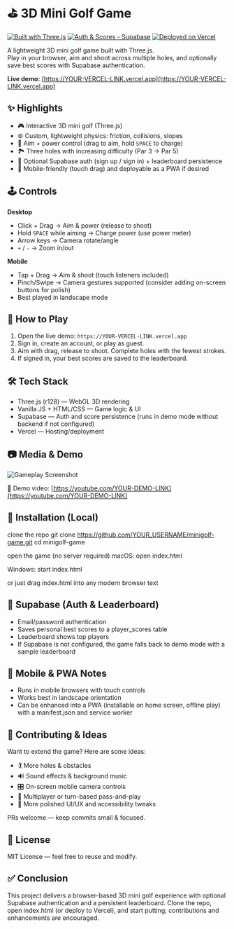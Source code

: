 # ⛳ 3D Mini Golf Game

[![Built with Three.js](https://img.shields.io/badge/Built%20with-Three.js-000000?logo=three.js&logoColor=white)](https://threejs.org/)
[![Auth & Scores - Supabase](https://img.shields.io/badge/Auth%20%26%20Scores-Supabase-3ECF8E?logo=supabase&logoColor=white)](https://supabase.com/)
[![Deployed on Vercel](https://img.shields.io/badge/Deployed%20on-Vercel-black?logo=vercel)](https://vercel.com/)

A lightweight 3D mini golf game built with Three.js.  
Play in your browser, aim and shoot across multiple holes, and optionally save best scores with Supabase authentication.

**Live demo:** [https://YOUR-VERCEL-LINK.vercel.app](https://YOUR-VERCEL-LINK.vercel.app)

## ✨ Highlights

- 🎮 Interactive 3D mini golf (Three.js)
- ⚙️ Custom, lightweight physics: friction, collisions, slopes
- 🎯 Aim + power control (drag to aim, hold `SPACE` to charge)
- 🏞️ Three holes with increasing difficulty (Par 3 → Par 5)
- 🔐 Optional Supabase auth (sign up / sign in) + leaderboard persistence
- 📱 Mobile-friendly (touch drag) and deployable as a PWA if desired

## 🕹️ Controls

**Desktop**

- Click + Drag → Aim & power (release to shoot)
- Hold `SPACE` while aiming → Charge power (use power meter)
- Arrow keys → Camera rotate/angle
- `+` / `-` → Zoom in/out

**Mobile**

- Tap + Drag → Aim & shoot (touch listeners included)
- Pinch/Swipe → Camera gestures supported (consider adding on-screen buttons for polish)
- Best played in landscape mode

## 🚀 How to Play

1. Open the live demo: `https://YOUR-VERCEL-LINK.vercel.app`
2. Sign in, create an account, or play as guest.
3. Aim with drag, release to shoot. Complete holes with the fewest strokes.
4. If signed in, your best scores are saved to the leaderboard.

## 🛠️ Tech Stack

- Three.js (r128) — WebGL 3D rendering
- Vanilla JS + HTML/CSS — Game logic & UI
- Supabase — Auth and score persistence (runs in demo mode without backend if not configured)
- Vercel — Hosting/deployment

## 📷 Media & Demo

![Gameplay Screenshot](/media/screenshot1.png)

🎥 Demo video: [https://youtube.com/YOUR-DEMO-LINK](https://youtube.com/YOUR-DEMO-LINK)

## 🧭 Installation (Local)

clone the repo
git clone https://github.com/YOUR_USERNAME/minigolf-game.git
cd minigolf-game

open the game (no server required)
macOS:
open index.html

Windows:
start index.html

or just drag index.html into any modern browser
text

## 🔐 Supabase (Auth & Leaderboard)

- Email/password authentication
- Saves personal best scores to a player_scores table
- Leaderboard shows top players
- If Supabase is not configured, the game falls back to demo mode with a sample leaderboard

## 📱 Mobile & PWA Notes

- Runs in mobile browsers with touch controls
- Works best in landscape orientation
- Can be enhanced into a PWA (installable on home screen, offline play) with a manifest.json and service worker

## 🤝 Contributing & Ideas

Want to extend the game? Here are some ideas:

- 🏌️ More holes & obstacles
- 🔊 Sound effects & background music
- 🎛️ On-screen mobile camera controls
- 👥 Multiplayer or turn-based pass-and-play
- 🎨 More polished UI/UX and accessibility tweaks

PRs welcome — keep commits small & focused.

## 📝 License

MIT License — feel free to reuse and modify.

## ✅ Conclusion

This project delivers a browser-based 3D mini golf experience with optional Supabase authentication and a persistent leaderboard. Clone the repo, open index.html (or deploy to Vercel), and start putting; contributions and enhancements are encouraged.
